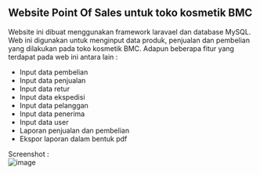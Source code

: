 ## Website Point Of Sales untuk toko kosmetik BMC  

Website ini dibuat menggunakan framework laravael dan database MySQL. Web ini digunakan untuk menginput data produk, penjualan dan pembelian yang dilakukan pada toko kosmetik BMC. Adapun beberapa fitur yang terdapat pada web ini antara lain :  
- Input data pembelian  
- Input data penjualan  
- Input data retur  
- Input data ekspedisi  
- Input data pelanggan  
- Input data penerima  
- Input data user  
- Laporan penjualan dan pembelian  
- Ekspor laporan dalam bentuk pdf  

Screenshot :  
![image](https://github.com/irfanvarren/bmc-web-dev/assets/48541830/245db325-d567-4945-9103-8ef0145661df)

